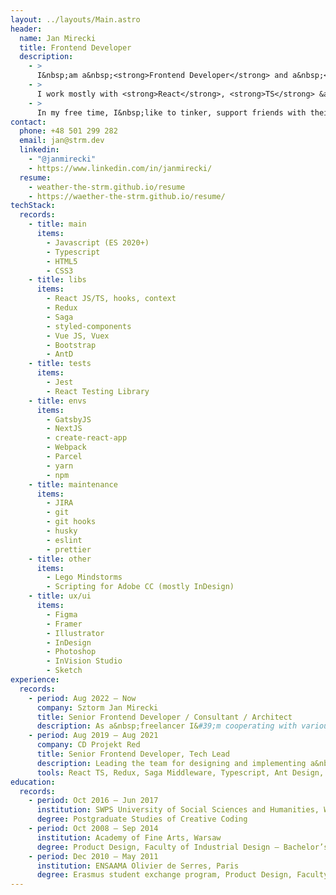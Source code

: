 ```yaml
---
layout: ../layouts/Main.astro
header:
  name: Jan Mirecki
  title: Frontend Developer
  description:
    - >
      I&nbsp;am a&nbsp;<strong>Frontend Developer</strong> and a&nbsp;<strong>Product Designer</strong>.<br /> I graduated in Product Design and after 4&nbsp;years of professional experience as a&nbsp;<strong>UI &amp; UX designer</strong>, I switched to a&nbsp;full-time developer role in 2015.
    - >
      I work mostly with <strong>React</strong>, <strong>TS</strong> &amp; <strong>CSS</strong>. I&#39;m interested in <strong>high quality</strong> projects focused strongly on the <strong>design</strong>, dedicated to regular internet users.<br /> I would be particularly happy to cooperate on a&nbsp;<strong>design system project</strong>. Other fields of my current professional role interests: QA, PM, and Product Designer.
    - >
      In my free time, I&nbsp;like to tinker, support friends with their projects, ride my <strong>motorcycle</strong>, <strong>climb</strong>, <strong>ski</strong>, and <strong>travel</strong> in my <strong>homemade micro rv</strong>. I&nbsp;am very fond of <strong>coffee</strong>, <strong>kombucha</strong>, and <strong>bread</strong> of my own baking.
contact:
  phone: +48 501 299 282
  email: jan@strm.dev
  linkedin:
    - "@janmirecki"
    - https://www.linkedin.com/in/janmirecki/
  resume:
    - weather-the-strm.github.io/resume
    - https://waether-the-strm.github.io/resume/
techStack:
  records:
    - title: main
      items:
        - Javascript (ES 2020+)
        - Typescript
        - HTML5
        - CSS3
    - title: libs
      items:
        - React JS/TS, hooks, context
        - Redux
        - Saga
        - styled-components
        - Vue JS, Vuex
        - Bootstrap
        - AntD
    - title: tests
      items:
        - Jest
        - React Testing Library
    - title: envs
      items:
        - GatsbyJS
        - NextJS
        - create-react-app
        - Webpack
        - Parcel
        - yarn
        - npm
    - title: maintenance
      items:
        - JIRA
        - git
        - git hooks
        - husky
        - eslint
        - prettier
    - title: other
      items:
        - Lego Mindstorms
        - Scripting for Adobe CC (mostly InDesign)
    - title: ux/ui
      items:
        - Figma
        - Framer
        - Illustrator
        - InDesign
        - Photoshop
        - InVision Studio
        - Sketch
experience:
  records:
    - period: Aug 2022 – Now
      company: Sztorm Jan Mirecki
      title: Senior Frontend Developer / Consultant / Architect
      description: As a&nbsp;freelancer I&#39;m cooperating with various parties, supporting commercial and non-profit projects. I&nbsp;have worked on projects supporting refugees. I&nbsp;organized a&nbsp;group of IT volunteers called WebScouts, and supported more or less formal NGO organizations and grassroots initiatives. Together, we took part in accelerating the delivery of a&nbsp;Polish government website to support Ukraine. I&nbsp;led UX design exercises at the SWPS University in Warsaw, Department of Psychology and Computer Science. Commercially I&nbsp;was working on the SAP UI for the US-based company –&nbsp;Corevist as a&nbsp;React Developer. Currently, I’m cooperating with a&nbsp;Polish brand Biletomat.pl –&nbsp;a part of Time For Friends Company.
    - period: Aug 2019 – Aug 2021
      company: CD Projekt Red
      title: Senior Frontend Developer, Tech Lead
      description: Leading the team for designing and implementing a&nbsp;game (GWENT) Admin Panel in React Typescript integrated with the existing backend environment and creating tools for game management in a&nbsp;variety of frontend technologies. I was tech leading the team of 2&nbsp;Frontend Developers (me&nbsp;+&nbsp;1&nbsp;mid/regular FD) and 3&nbsp;Backend Developers (PHP). I&nbsp;was responsible for setting the development directions for the platform, writing documentation and manuals, leading the knowledge-sharing sessions for backend devs who were new in a&nbsp;React Frontend environment, and sharing our progress in front of the ~100 members of the Gwent Team on monthly meetings.
      tools: React TS, Redux, Saga Middleware, Typescript, Ant Design, Jest, React Testing Library, PHP, Symphony, Docker
education:
  records:
    - period: Oct 2016 — Jun 2017
      institution: SWPS University of Social Sciences and Humanities, Warsaw
      degree: Postgraduate Studies of Creative Coding
    - period: Oct 2008 — Sep 2014
      institution: Academy of Fine Arts, Warsaw
      degree: Product Design, Faculty of Industrial Design – Bachelor’s Sep 2014
    - period: Dec 2010 — May 2011
      institution: ENSAAMA Olivier de Serres, Paris
      degree: Erasmus student exchange program, Product Design, Faculty of Industrial Design
---
```

